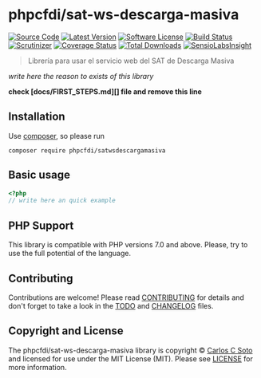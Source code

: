 # phpcfdi/sat-ws-descarga-masiva

[![Source Code][badge-source]][source]
[![Latest Version][badge-release]][release]
[![Software License][badge-license]][license]
[![Build Status][badge-build]][build]
[![Scrutinizer][badge-quality]][quality]
[![Coverage Status][badge-coverage]][coverage]
[![Total Downloads][badge-downloads]][downloads]
[![SensioLabsInsight][badge-sensiolabs]][sensiolabs]

> Librería para usar el servicio web del SAT de Descarga Masiva

*write here the reason to exists of this library*

**check [docs/FIRST_STEPS.md][] file and remove this line**


## Installation

Use [composer](https://getcomposer.org/), so please run
```shell
composer require phpcfdi/satwsdescargamasiva
```


## Basic usage

```php
<?php
// write here an quick example
```


## PHP Support

This library is compatible with PHP versions 7.0 and above.
Please, try to use the full potential of the language.


## Contributing

Contributions are welcome! Please read [CONTRIBUTING][] for details
and don't forget to take a look in the [TODO][] and [CHANGELOG][] files.


## Copyright and License

The phpcfdi/sat-ws-descarga-masiva library is copyright © [Carlos C Soto](https://github.com/phpcfdi/sat-ws-descarga-masiva)
and licensed for use under the MIT License (MIT). Please see [LICENSE][] for more information.


[contributing]: https://github.com/phpcfdi/sat-ws-descarga-masiva/blob/master/CONTRIBUTING.md
[changelog]: https://github.com/phpcfdi/sat-ws-descarga-masiva/blob/master/docs/CHANGELOG.md
[todo]: https://github.com/phpcfdi/sat-ws-descarga-masiva/blob/master/docs/TODO.md

[source]: https://github.com/phpcfdi/sat-ws-descarga-masiva
[release]: https://github.com/phpcfdi/sat-ws-descarga-masiva/releases
[license]: https://github.com/phpcfdi/sat-ws-descarga-masiva/blob/master/LICENSE
[build]: https://travis-ci.org/phpcfdi/sat-ws-descarga-masiva?branch=master
[quality]: https://scrutinizer-ci.com/g/phpcfdi/sat-ws-descarga-masiva/
[sensiolabs]: https://insight.sensiolabs.com/projects/:INSIGHT_UUID
[coverage]: https://scrutinizer-ci.com/g/phpcfdi/sat-ws-descarga-masiva/code-structure/master/code-coverage
[downloads]: https://packagist.org/packages/phpcfdi/satwsdescargamasiva

[badge-source]: http://img.shields.io/badge/source-phpcfdi/sat-ws-descarga-masiva-blue.svg?style=flat-square
[badge-release]: https://img.shields.io/github/release/phpcfdi/sat-ws-descarga-masiva.svg?style=flat-square
[badge-license]: https://img.shields.io/badge/license-MIT-brightgreen.svg?style=flat-square
[badge-build]: https://img.shields.io/travis/phpcfdi/sat-ws-descarga-masiva/master.svg?style=flat-square
[badge-quality]: https://img.shields.io/scrutinizer/g/phpcfdi/sat-ws-descarga-masiva/master.svg?style=flat-square
[badge-sensiolabs]: https://insight.sensiolabs.com/projects/:INSIGHT_UUID/mini.png
[badge-coverage]: https://img.shields.io/scrutinizer/coverage/g/phpcfdi/sat-ws-descarga-masiva/master.svg?style=flat-square
[badge-downloads]: https://img.shields.io/packagist/dt/phpcfdi/satwsdescargamasiva.svg?style=flat-square
